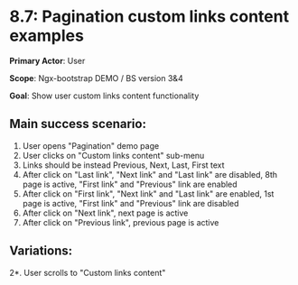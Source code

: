 8.7: Pagination custom links content examples
============================================

 **Primary Actor**: User 
 
 **Scope**: Ngx-bootstrap DEMO / BS version 3&4
 
 **Goal**: Show user custom links content functionality
 
 Main success scenario:
----------------------

 1. User opens "Pagination" demo page
 2. User clicks on "Custom links content" sub-menu
 3. Links should be instead  Previous, Next, Last, First text
 4. After click on "Last link", "Next link" and "Last link" are disabled, 8th page is active,
   "First link" and "Previous" link are enabled
 5. After click on "First link", "Next link" and "Last link" are enabled, 1st page is active,
   "First link" and "Previous" link are disabled
 6. After click on "Next link", next page is active
 7. After click on "Previous link", previous page is active
 
 Variations:
 ----------
 
 2*. User scrolls to "Custom links content"
